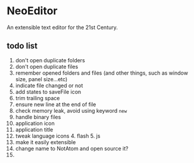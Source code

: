 # NeoEditor

An extensible text editor for the 21st Century.


## todo list

1. don't open duplicate folders
2. don't open duplicate files
5. remember opened folders and files (and other things, such as window size, panel size...etc)
7. indicate file changed or not
8. add states to saveFile icon
9. trim trailing space
10. ensure new line at the end of file
11. check memory leak, avoid using keyword `new`
12. handle binary files
20. application icon
21. application title
22. tweak language icons
    4. flash
    5. js
23. make it easily extensible
24. change name to NotAtom and open source it?
25. 
